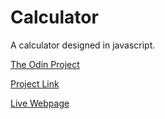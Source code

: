 # Calculator
A calculator designed in javascript.

[The Odin Project](https://www.theodinproject.com/)

[Project Link](https://www.theodinproject.com/lessons/foundations-calculator/)

[Live Webpage](https://cup-of-coffee.github.io/Calculator/)
